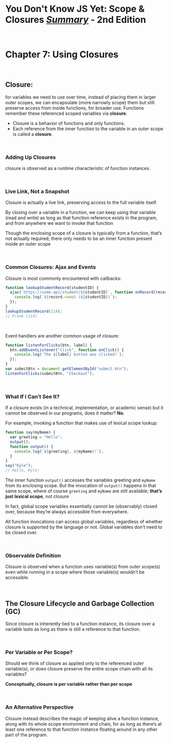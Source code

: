# You Don't Know JS Yet: Scope & Closures <ins>**_Summary_**</ins> - 2nd Edition

<br>

# Chapter 7: Using Closures

<br>

## Closure:

for variables we need to use over time, instead of placing them in larger outer scopes, we can encapsulate (more narrowly scope) them but still preserve access from inside functions, for broader use. Functions remember these referenced scoped variables via **closure**.

- Closure is a behavior of functions and only functions.
- Each reference from the inner function to the variable in an outer scope is called a **closure**.

<br>

### Adding Up Closures

closure is observed as a runtime characteristic of function instances.

<br>

### Live Link, Not a Snapshot

Closure is actually a live link, preserving access to the full variable itself.

By closing over a variable in a function, we can keep using that variable (read and write) as long as that function reference exists in the program, and from anywhere we want to invoke that function

Though the enclosing scope of a closure is typically from a function, that’s not actually required; there only needs to be an inner function present inside an outer scope

<br>

### Common Closures: Ajax and Events

Closure is most commonly encountered with callbacks:

```js
function lookupStudentRecord(studentID) {
  ajax(`https://some.api/student/${studentID}`, function onRecord(record) {
    console.log(`${record.name} (${studentID})`);
  });
}
lookupStudentRecord(114);
// Frank (114)
```

<br>

Event handlers are another common usage of closure:

```js
function listenForClicks(btn, label) {
  btn.addEventListener("click", function onClick() {
    console.log(`The ${label} button was clicked!`);
  });
}
var submitBtn = document.getElementById("submit-btn");
listenForClicks(submitBtn, "Checkout");
```

<br>

### What If I Can’t See It?

If a closure exists (in a technical, implementation, or academic sense) but it cannot be observed in our programs, does it matter? **No**.

For example, invoking a function that makes use of lexical scope lookup:

```js
function say(myName) {
  var greeting = "Hello";
  output();
  function output() {
    console.log(`${greeting}, ${myName}!`);
  }
}
say("Kyle");
// Hello, Kyle!
```

The inner function `output()` accesses the variables greeting and `myName` from its enclosing scope. But the invocation of `output()` happens in that same scope, where of course `greeting` and `myName` are still available; **that’s just lexical scope**, not closure

In fact, global scope variables essentially cannot be (observably) closed over, because they’re always accessible from everywhere.

All function invocations can access global variables, regardless of whether closure is supported by the language or not. Global variables don’t need to be closed over.

<br>

### Observable Definition

Closure is observed when a function uses variable(s) from outer scope(s) even while running in a scope where those variable(s) wouldn’t be accessible.

<br>

## The Closure Lifecycle and Garbage Collection (GC)

Since closure is inherently tied to a function instance, its closure over a variable lasts as long as there is still a reference to that function.

<br>

### Per Variable or Per Scope?

Should we think of closure as applied only to the referenced outer variable(s), or does closure preserve the entire scope chain with all its variables?

**Conceptually, closure is per variable rather than per scope**

<br>

### An Alternative Perspective

Closure instead describes the magic of keeping alive a function instance, along with its whole scope environment and chain, for as long as there’s at least one reference to that function instance floating around in any other part of the program.
